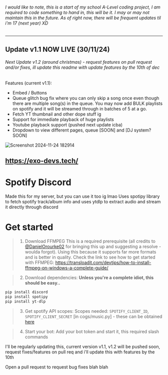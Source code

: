 ###### I would like to note, this is a start of my school A-Level coding project, I am required to code something to hand in, this will be it. I may or may not maintain this in the future. As of right now, there will be frequent updates til i'm 17 (next year) XD
----------
## Update v1.1 NOW LIVE (30/11/24)
###### Next Update v1.2 (around christmas) - request features on pull request and/or fixes, ill update this readme with update features by the 10th of dec 
 
Features (current v1.1):
- Embed / Buttons
- Queue glitch bug fix where you can only skip a song once even though there are multiple song(s) in the queue. You may now add BULK playlists on spotify and it will be streamed through in batches of 5 at a go.
- Fetch YT thumbnail and other dope stuff ig
- Support for immediate playback of huge playlists
- Youtube playback support (pushed next update icba)
- Dropdown to view different pages, queue [SOON] and [DJ system? SOON]


![Screenshot 2024-11-24 182914](https://github.com/user-attachments/assets/a8841c72-58fe-4b15-9e14-4db7a0cc1a20)


https://exo-devs.tech/
---------

# Spotify Discord
Made this for my server, but you can use it too ig lmao
Uses spotipy library to fetch spotify track/album info and uses ytdlp to extract audio and stream it directly through discord 

# Get started
> 1) Download FFMPEG
> This is a required prerequisite (all credits to [@DanielOrourke02](https://github.com/DanielOrourke02) for bringing this up and suggesting a resolve - woulda forgot). Using this because it supports far more formats and is better in quality. Check the link to see how to get started with FFMPEG:  https://transloadit.com/devtips/how-to-install-ffmpeg-on-windows-a-complete-guide/

> 2) Download dependencies:
> **Unless you're a complete idiot, this should be easy..**
```python
pip install discord
pip install spotipy
pip install yt-dlp
```

> 3) Get spotify API scopes:
> Scopes needed: `SPOTIFY_CLIENT_ID`, `SPOTIFY_CLIENT_SECRET` [in cogs/music.py] - these can be obtained [here](https://developer.spotify.com/dashboard)

> 4) Start your bot:
> Add your bot token and start it, this required slash commands

I'll be regularly updating this, current version v1.1, v1.2 will be pushed soon, request fixes/features on pull req and i'll update this with features by the 10th

Open a pull request to request bug fixes blah blah
